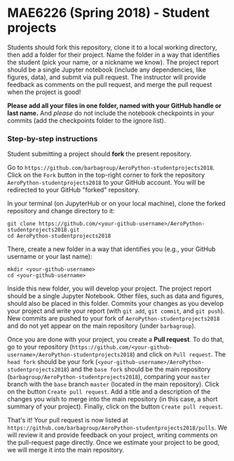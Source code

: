 # MAE6226 (Spring 2018) - Student projects

Students should fork this repository, clone it to a local working directory, then add a folder for their project.
Name the folder in a way that identifies the student (pick your name, or a nickname we know).
The project report should be a single Jupyter notebook (include any dependencies, like figures, data), and submit via pull request.
The instructor will provide feedback as comments on the pull request, and merge the pull request when the project is good!


**Please add all your files in one folder, named with your GitHub handle or last name.** And *please* do not include the notebook checkpoints in your commits (add the checkpoints folder to the ignore list).


### Step-by-step instructions

Student submitting a project should **fork** the present repository.

Go to `https://github.com/barbagroup/AeroPython-studentprojects2018`.
Click on the `Fork` button in the top-right corner to fork the repository `AeroPython-studentprojects2018` to your GitHub account.
You will be redirected to your GitHub "forked" repository.

In your terminal (on JupyterHub or on your local machine), clone the forked repository and change directory to it:
```
git clone https://github.com/<your-github-username>/AeroPython-studentprojects2018.git
cd AeroPython-studentprojects2018
```

There, create a new folder in a way that identifies you (e.g., your GitHub username or your last name):
```
mkdir <your-github-username>
cd <your-github-username>
```

Inside this new folder, you will develop your project.
The project report should be a single Jupyter Notebook.
Other files, such as data and figures, should also be placed in this folder.
Commits your changes as you develop your project and write your report (with `git add`, `git commit`, and `git push`).
New commits are pushed to your fork of `AeroPython-studentprojects2018` and do not yet appear on the main repository (under `barbagroup`).

Once you are done with your project, you create a **Pull request**.
To do that, go to your repository (`https://github.com/<your-github-username>/AeroPython-studentprojects2018`) and click on `Pull request`.
The `head fork` should be your fork (`<your-github-username>/AeroPython-studentprojects2018`) and the `base fork` should be the main repository (`barbagroup/AeroPython-studentprojects2018`), comparing your `master` branch with the `base` branch `master` (located in the main repository).
Click on the button `Create pull request`.
Add a title and a description of the changes you wish to merge into the main repository (in this case, a short summary of your project).
Finally, click on the button `Create pull request`.

That's it!
Your pull request is now listed at `https://github.com/barbagroup/AeroPython-studentprojects2018/pulls`.
We will review it and provide feedback on your project, writing comments on the pull-request page directly.
Once we estimate your project to be good, we will merge it into the main repository.